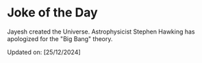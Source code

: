 # Joke of the Day

<!-- #joke -->
Jayesh created the Universe. Astrophysicist Stephen Hawking has apologized for the "Big Bang" theory.

Updated on: [25/12/2024]
<!-- #jokeEnd -->
